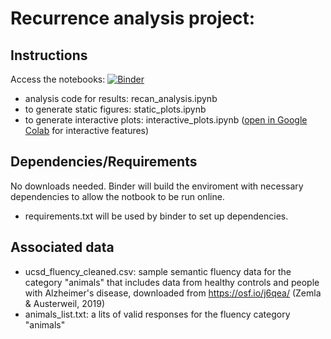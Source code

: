 # Recurrence analysis project: 


## Instructions 
Access the notebooks: [![Binder](https://mybinder.org/badge_logo.svg)](https://mybinder.org/v2/gh/smaboudian/recurrence-analysis/HEAD)
- analysis code for results: recan_analysis.ipynb
- to generate static figures: static_plots.ipynb
- to generate interactive plots: interactive_plots.ipynb ([open in Google Colab](https://colab.research.google.com/drive/11uSkmbwWUZnGNztV1ulUWQxZ2VnhWnwX?usp=sharing) for interactive features)

## Dependencies/Requirements
No downloads needed. Binder will build the enviroment with necessary dependencies to allow the notbook to be run online.
- requirements.txt will be used by binder to set up dependencies.

## Associated data
- ucsd_fluency_cleaned.csv: sample semantic fluency data for the category "animals" that includes data from healthy controls and people with Alzheimer's disease, downloaded from https://osf.io/j6qea/ (Zemla & Austerweil, 2019)
- animals_list.txt: a lits of valid responses for the fluency category "animals"


